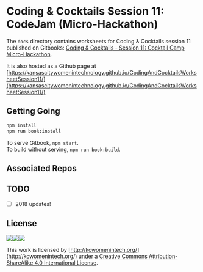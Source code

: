# Coding & Cocktails Session 11: CodeJam (Micro-Hackathon)

The `docs` directory contains worksheets for Coding & Cocktails session 11 published on Gitbooks: [Coding & Cocktails - Session 11: Cocktail Camp Micro-Hackathon](https://legacy.gitbook.com/book/codingandcocktailskc/session-11-cocktail-camp-micro-hackathon/details).

It is also hosted as a Github page at [https://kansascitywomenintechnology.github.io/CodingAndCocktailsWorksheetSession11/](https://kansascitywomenintechnology.github.io/CodingAndCocktailsWorksheetSession11/)

## Getting Going

```bash
npm install
npm run book:install
```

To serve Gitbook, `npm start`.  
To build without serving, `npm run book:build`.

## Associated Repos

## TODO

* [ ] 2018 updates!

## License

![](https://lh6.googleusercontent.com/osprAumZLusoNUcKnPtOWMijWYLZ8ydrUS0gMTvMCoyhSVBd69InqiXqQjc7fH8iQiVbZLXvyyvPZXwKjeyHuPnrd2zJT1mYLa1WoziryvxOo0q7nvMnpfeeVPBgfqW0bnp1--wa)![](https://lh5.googleusercontent.com/AZZipN4uXuU6FkxA0zLbrq9EwMhky22oNI8UtjQ2-Kgzy64Jmbij_IKUwXDcqGjnHWSMg9h3ii2Dx_SLI871nVn56NyF1VnmDbkEL2m9sJ_9YYGpNC8kdiYepai1jAZLEWWt8iTW)![](https://lh6.googleusercontent.com/GSxH81qYzBJkBR39GbviwKcwxem0RbN8XTx_6BOHgziQ6OomnG-au25ZSdiNQ4rX2p2HanRGa8_SzTPhJ3SKW-Vrs6fJ8N9s0FLq1EVSwUZXrLZuUVONachwFWwqTr6PMpn1csnu)

This work is licensed by [http://kcwomenintech.org/](http://kcwomenintech.org/) under a [Creative Commons Attribution-ShareAlike 4.0 International License](http://creativecommons.org/licenses/by-sa/4.0/).

